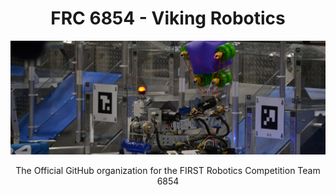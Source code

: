 <p align="center">
    <h1 align="center">FRC 6854 - Viking Robotics</h1>
</p>

![Our 2023 Robot](picture.png "Freebird")


<p align="center">
    The Official GitHub organization for the FIRST Robotics Competition Team 6854
</p>